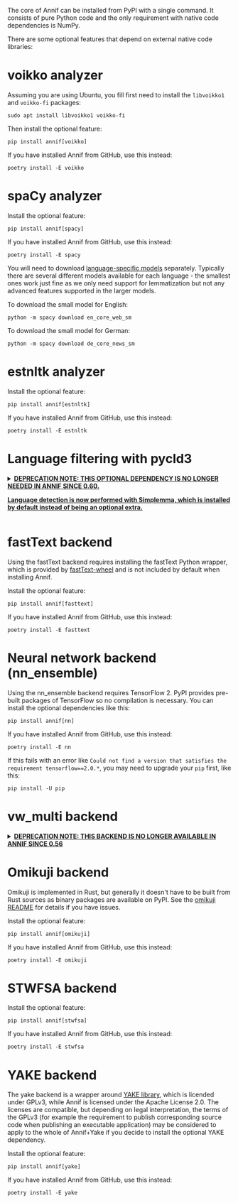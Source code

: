 The core of Annif can be installed from PyPI with a single command. It consists of pure Python code and the only requirement with native code dependencies is NumPy.

There are some optional features that depend on external native code libraries:

# voikko analyzer

Assuming you are using Ubuntu, you fill first need to install the `libvoikko1` and `voikko-fi` packages:

    sudo apt install libvoikko1 voikko-fi

Then install the optional feature:

    pip install annif[voikko]

If you have installed Annif from GitHub, use this instead:

    poetry install -E voikko

# spaCy analyzer

Install the optional feature:

    pip install annif[spacy]

If you have installed Annif from GitHub, use this instead:

    poetry install -E spacy

You will need to download [language-specific models](https://spacy.io/usage/models) separately. Typically there are several different models available for each language - the smallest ones work just fine as we only need support for lemmatization but not any advanced features supported in the larger models.

To download the small model for English:

    python -m spacy download en_core_web_sm

To download the small model for German:

    python -m spacy download de_core_news_sm

# estnltk analyzer

Install the optional feature:

    pip install annif[estnltk]

If you have installed Annif from GitHub, use this instead:

    poetry install -E estnltk

# Language filtering with pycld3
<details>
<summary><b><u>
DEPRECATION NOTE: THIS OPTIONAL DEPENDENCY IS NO LONGER NEEDED IN ANNIF SINCE 0.60.

Language detection is now performed with Simplemma, which is installed by default instead of being an optional extra.
</b></u></summary>

[lang_filter](https://github.com/NatLibFi/Annif/wiki/Transforms#filter_lang-transform) transform relies on [Compact Language Detector v3](https://github.com/google/cld3), which is implemented in C++, but binary packages of it are available on PyPI via [`pycld3`](https://pypi.org/project/pycld3/).

Install the optional feature:

    pip install annif[pycld3]

If you have installed Annif from GitHub, use this instead:

    pip install .[pycld3]
    pip install -e .  # make sure the Annif installation remains in editable mode
</details>

# fastText backend

Using the fastText backend requires installing the fastText Python wrapper, which is provided by [fastText-wheel](https://pypi.org/project/fasttext-wheel/) and is not included by default when installing Annif.

Install the optional feature:

    pip install annif[fasttext]

If you have installed Annif from GitHub, use this instead:

    poetry install -E fasttext

# Neural network backend (nn_ensemble)

Using the nn_ensemble backend requires TensorFlow 2. PyPI provides pre-built packages of TensorFlow so no compilation is necessary. You can install the optional dependencies like this:

    pip install annif[nn]

If you have installed Annif from GitHub, use this instead:

    poetry install -E nn

If this fails with an error like `Could not find a version that satisfies the requirement tensorflow==2.0.*`, you may need to upgrade your `pip` first, like this:

    pip install -U pip

# vw_multi backend
<details>
<summary><b><u>
DEPRECATION NOTE: THIS BACKEND IS NO LONGER AVAILABLE IN ANNIF SINCE 0.56
</b></u></summary>

Note that the `vw_ensemble` backend was removed already in Annif 0.45.

Using the `vw_multi` backend requires installing the Vowpal Wabbit bindings for Python, which is not included by default when installing Annif. The bindings require building VW from source, so you need to install some libraries first (see [Dependencies](https://github.com/VowpalWabbit/vowpal_wabbit/wiki/Dependencies) in the VW wiki for more details if necessary). On a typical Ubuntu 16.04 or 18.04 system this should be enough:

    sudo apt install libboost-program-options-dev libboost-python-dev zlib1g-dev cmake libboost-system-dev libboost-thread-dev libboost-test-dev

You can install the optional dependencies like this:

    pip install annif[vw]

If you have installed Annif from GitHub, use this instead:

    pip install .[vw]
    pip install -e .  # make sure the Annif installation remains in editable mode

If the build still fails and you get an error like this:

    ImportError: /usr/lib/x86_64-linux-gnu/libboost_python-py27.so.1.58.0: undefined symbol: PyClass_Type

the likely reason is that the VW bindings are being built with the wrong (Python 2) version of libboost-python. You can fix it by fiddling with symlinks like this:

    sudo ln -sf /usr/lib/x86_64-linux-gnu/libboost_python-py35.a /usr/lib/x86_64-linux-gnu/libboost_python.a
    sudo ln -sf /usr/lib/x86_64-linux-gnu/libboost_python-py35.so /usr/lib/x86_64-linux-gnu/libboost_python.so

If there are still import errors they could be resolved by using `libboost_python3` instead of `libboost_python` in the above symlinks.
</details>

# Omikuji backend

Omikuji is implemented in Rust, but generally it doesn't have to be built from Rust sources as binary packages are available on PyPI. See the [omikuji README](https://github.com/tomtung/omikuji#python-binding) for details if you have issues.

Install the optional feature:

    pip install annif[omikuji]

If you have installed Annif from GitHub, use this instead:

    poetry install -E omikuji

# STWFSA backend

Install the optional feature:

    pip install annif[stwfsa]

If you have installed Annif from GitHub, use this instead:

    poetry install -E stwfsa

# YAKE backend

The yake backend is a wrapper around [YAKE library](https://github.com/LIAAD/yake), which is licended under GPLv3, while Annif is licensed under the Apache License 2.0. The licenses are compatible, but depending on legal interpretation, the terms of the GPLv3 (for example the requirement to publish corresponding source code when publishing an executable application) may be considered to apply to the whole of Annif+Yake if you decide to install the optional YAKE dependency.

Install the optional feature:

    pip install annif[yake]

If you have installed Annif from GitHub, use this instead:

    poetry install -E yake